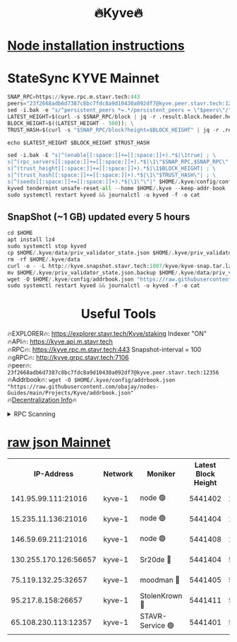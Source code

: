 <h1 align="center"> 🔥Kyve🔥</h1>

[Node installation instructions](https://github.com/obajay/nodes-Guides/tree/main/Projects/Kyve)
=
# StateSync KYVE Mainnet
```python
SNAP_RPC=https://kyve.rpc.m.stavr.tech:443
peers="23f2668adb6d7387c8bc7fdc8a9d10430a092df7@kyve.peer.stavr.tech:12356"
sed -i.bak -e "s/^persistent_peers *=.*/persistent_peers = \"$peers\"/" $HOME/.kyve/config/config.toml
LATEST_HEIGHT=$(curl -s $SNAP_RPC/block | jq -r .result.block.header.height); \
BLOCK_HEIGHT=$((LATEST_HEIGHT - 500)); \
TRUST_HASH=$(curl -s "$SNAP_RPC/block?height=$BLOCK_HEIGHT" | jq -r .result.block_id.hash)

echo $LATEST_HEIGHT $BLOCK_HEIGHT $TRUST_HASH

sed -i.bak -E "s|^(enable[[:space:]]+=[[:space:]]+).*$|\1true| ; \
s|^(rpc_servers[[:space:]]+=[[:space:]]+).*$|\1\"$SNAP_RPC,$SNAP_RPC\"| ; \
s|^(trust_height[[:space:]]+=[[:space:]]+).*$|\1$BLOCK_HEIGHT| ; \
s|^(trust_hash[[:space:]]+=[[:space:]]+).*$|\1\"$TRUST_HASH\"| ; \
s|^(seeds[[:space:]]+=[[:space:]]+).*$|\1\"\"|" $HOME/.kyve/config/config.toml
kyved tendermint unsafe-reset-all --home $HOME/.kyve --keep-addr-book
sudo systemctl restart kyved && journalctl -u kyved -f -o cat
```

## SnapShot (~1 GB) updated every 5 hours
```python
cd $HOME
apt install lz4
sudo systemctl stop kyved
cp $HOME/.kyve/data/priv_validator_state.json $HOME/.kyve/priv_validator_state.json.backup
rm -rf $HOME/.kyve/data
curl -o - -L http://kyve.snapshot.stavr.tech:1007/kyve/kyve-snap.tar.lz4 | lz4 -c -d - | tar -x -C $HOME/.kyve --strip-components 2
mv $HOME/.kyve/priv_validator_state.json.backup $HOME/.kyve/data/priv_validator_state.json
wget -O $HOME/.kyve/config/addrbook.json "https://raw.githubusercontent.com/obajay/nodes-Guides/main/Projects/Kyve/addrbook.json"
sudo systemctl restart kyved && journalctl -u kyved -f -o cat
```

<h1 align="center"> Useful Tools</h1>

🔥EXPLORER🔥:     https://explorer.stavr.tech/Kyve/staking        Indexer "ON" \
🔥API🔥: 			 		https://kyve.api.m.stavr.tech \
🔥RPC🔥:          https://kyve.rpc.m.stavr.tech:443	              Snapshot-interval = 100 \
🔥gRPC🔥:         http://kyve.grpc.stavr.tech:7106 \
🔥peer🔥:					`23f2668adb6d7387c8bc7fdc8a9d10430a092df7@kyve.peer.stavr.tech:12356` \
🔥Addrbook🔥:    ```wget -O $HOME/.kyve/config/addrbook.json "https://raw.githubusercontent.com/obajay/nodes-Guides/main/Projects/Kyve/addrbook.json"``` \
🔥[Decentralization Info](https://github.com/obajay/StateSync-snapshots/tree/main/Projects/Kyve/Decentralization)🔥

<details>
<summary>RPC Scanning</summary>

<h2 align="center"> We scan nodes in real time every 4 hours. And we provide the final result of RPC endpoints.
We cannot influence the operation of these nodes in any way. </h2>


```python
If Voting Power is higher than 0 --> then the Node is a validator of the network and may be subject to attack and be a potential threat to the chain.
```
```python
We marked such validators with a red symbol
```

</details>

[raw json Mainnet](https://rpc-check.kyvem.stavr.tech/kyvem/rpc-kyvem-result.json)
=



<table><tr><th>IP-Address</th><th>Network</th><th>Moniker</th><th>Latest Block Height</th><th>Earliest Block Height</th><th>Catching Up</th><th>Tx Index</th><th>Voting Power</th><th>Scan Time</th></tr><tr><td>141.95.99.111:21016</td><td>kyve-1</td><td>node 🟢</td><td>5441402</td><td>1</td><td>False</td><td>off</td><td>0</td><td>2024-03-20T10:18:31.626372398UTC</td></tr><tr><td>15.235.11.136:21016</td><td>kyve-1</td><td>node 🟢</td><td>5441404</td><td>1</td><td>False</td><td>off</td><td>0</td><td>2024-03-20T10:18:42.445924373UTC</td></tr><tr><td>146.59.69.211:21016</td><td>kyve-1</td><td>node 🟢</td><td>5441408</td><td>1</td><td>False</td><td>off</td><td>0</td><td>2024-03-20T10:19:03.966556565UTC</td></tr><tr><td>130.255.170.126:56657</td><td>kyve-1</td><td>Sr20de 🔴</td><td>5441404</td><td>5217201</td><td>False</td><td>off</td><td>5995</td><td>2024-03-20T10:18:42.830731255UTC</td></tr><tr><td>75.119.132.25:32657</td><td>kyve-1</td><td>moodman 🔴</td><td>5441405</td><td>5341405</td><td>False</td><td>off</td><td>6865</td><td>2024-03-20T10:18:45.268039615UTC</td></tr><tr><td>95.217.8.158:26657</td><td>kyve-1</td><td>StolenKrown 🔴</td><td>5441411</td><td>5430801</td><td>False</td><td>on</td><td>2499</td><td>2024-03-20T10:19:22.688546293UTC</td></tr><tr><td>65.108.230.113:12357</td><td>kyve-1</td><td>STAVR-Service 🟢</td><td>5441401</td><td>5440001</td><td>False</td><td>on</td><td>0</td><td>2024-03-20T10:18:25.272544851UTC</td></tr></table>
